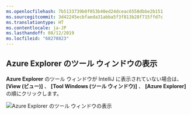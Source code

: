 ```yaml
---
ms.openlocfilehash: 7b5133739b0f053b40ed24dceac6558dbbe2b151
ms.sourcegitcommit: 3d42245ecbfaeda31abba5f3f813b28f715ffd7c
ms.translationtype: HT
ms.contentlocale: ja-JP
ms.lasthandoff: 08/12/2019
ms.locfileid: "68278823"
---
```

## <a name="displaying-the-azure-explorer-tool-window"></a>Azure Explorer のツール ウィンドウの表示

**Azure Explorer** のツール ウィンドウが IntelliJ に表示されていない場合は、 **[View (ビュー)]** 、 **[Tool Windows (ツール ウィンドウ)]** 、 **[Azure Explorer]** の順にクリックします。

![Azure Explorer のツール ウィンドウの表示](../media/azure-toolkit-for-intellij-show-azure-explorer/show-az-exp-01.png)

